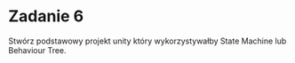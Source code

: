 # Zadanie 6
Stwórz podstawowy projekt unity który wykorzystywałby State Machine lub Behaviour Tree.
